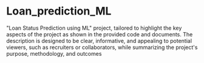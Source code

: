 # Loan_prediction_ML
"Loan Status Prediction using ML" project, tailored to highlight the key aspects of the project as shown in the provided code and documents. The description is designed to be clear, informative, and appealing to potential viewers, such as recruiters or collaborators, while summarizing the project's purpose, methodology, and outcomes
